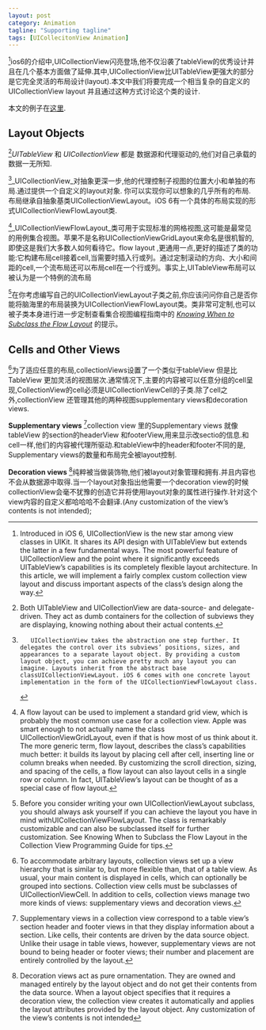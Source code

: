 ```yaml
---
layout: post
category: Animation
tagline: "Supporting tagline"
tags: [UICollecitonView Animation]
---
```



[^1]ios6的介绍中,UICollectionView闪亮登场,他不仅沿袭了tableView的优秀设计并且在几个基本方面做了延伸.其中,UICollectionView比UITableView更强大的部分是它完全灵活的布局设计(layout).本文中我们将要完成一个相当复杂的自定义的UICollectionView layout 并且通过这种方式讨论这个类的设计.

本文的例子在[这里][1].

## Layout Objects

[^2]_UITableView_ 和 _UICollectionView_ 都是 数据源和代理驱动的,他们对自己承载的数据一无所知.

[^3]_UICollectionView_对抽象更深一步,他的代理控制子视图的位置大小和单独的布局.通过提供一个自定义的layout对象. 你可以实现你可以想象的几乎所有的布局. 布局继承自抽象基类UICollectionViewLayout。iOS 6有一个具体的布局实现的形式UICollectionViewFlowLayout类.

[^4]_UICollectionViewFlowLayout_类可用于实现标准的网格视图,这可能是最常见的用例集合视图。苹果不是名称UICollectionViewGridLayout来命名是很机智的,即使这是我们大多数人如何看待它。flow layout ,更通用一点,更好的描述了类的功能:它构建布局cell接着cell,当需要时插入行或列。通过定制滚动的方向、大小和间距的cell,一个流布局还可以布局cell在一个行或列。事实上,UITableView布局可以被认为是一个特例的流布局

[^5]在你考虑编写自己的UICollectionViewLayout子类之前,你应该问问你自己是否你能将脑海里的布局装换为UICollectionViewFlowLayout类。类非常可定制,也可以被子类本身进行进一步定制查看集合视图编程指南中的 [_Knowing When to Subclass the Flow Layout_][2] 的提示。


## Cells and Other Views

[^6]为了适应任意的布局,collectionViews设置了一个类似于tableView 但是比TableView 更加灵活的视图层次.通常情况下,主要的内容被可以任意分组的cell呈现,CollectionView的cell必须是UICollectionViewCell的子类.除了cell之外,collectionView 还管理其他的两种视图supplementary views和decoration views.

**Supplementary views** [^7]collection view 里的Supplementary views 就像tableView 的section的headerView 和footerView,用来显示改sectio的信息.和cell一样,他们的内容被代理所驱动.和tableView中的header和footer不同的是, Supplementary views的数量和布局完全被layout控制.

**Decoration views**  [^8]纯粹被当做装饰物,他们被layout对象管理和拥有.并且内容也不会从数据源中取得.当一个layout对象指出他需要一个decoration view的时候collectionView会毫不犹豫的创造它并将使用layout对象的属性进行操作.针对这个view内容的自定义都哈哈哈不会翻译.(Any customization of the view’s contents is not intended);

[^1]:	Introduced in iOS 6, UICollectionView is the new star among view classes in UIKit. It shares its API design with UITableView but extends the latter in a few fundamental ways. The most powerful feature of UICollectionView and the point where it significantly exceeds UITableView’s capabilities is its completely flexible layout architecture. In this article, we will implement a fairly complex custom collection view layout and discuss important aspects of the class’s design along the way.

[^2]:	Both UITableView and UICollectionView are data-source- and delegate-driven. They act as dumb containers for the collection of subviews they are displaying, knowing nothing about their actual contents.

[^3]:		UICollectionView takes the abstraction one step further. It delegates the control over its subviews’ positions, sizes, and appearances to a separate layout object. By providing a custom layout object, you can achieve pretty much any layout you can imagine. Layouts inherit from the abstract base classUICollectionViewLayout. iOS 6 comes with one concrete layout implementation in the form of the UICollectionViewFlowLayout class.

[^4]:	A flow layout can be used to implement a standard grid view, which is probably the most common use case for a collection view. Apple was smart enough to not actually name the class UICollectionViewGridLayout, even if that is how most of us think about it. The more generic term, flow layout, describes the class’s capabilities much better: it builds its layout by placing cell after cell, inserting line or column breaks when needed. By customizing the scroll direction, sizing, and spacing of the cells, a flow layout can also layout cells in a single row or column. In fact, UITableView’s layout can be thought of as a special case of flow layout.

[^5]:	Before you consider writing your own UICollectionViewLayout subclass, you should always ask yourself if you can achieve the layout you have in mind withUICollectionViewFlowLayout. The class is remarkably customizable and can also be subclassed itself for further customization. See Knowing When to Subclass the Flow Layout in the Collection View Programming Guide for tips.

[^6]:	To accommodate arbitrary layouts, collection views set up a view hierarchy that is similar to, but more flexible than, that of a table view. As usual, your main content is displayed in cells, which can optionally be grouped into sections. Collection view cells must be subclasses of UICollectionViewCell. In addition to cells, collection views manage two more kinds of views: supplementary views and decoration views.

[^7]:	Supplementary views in a collection view correspond to a table view’s section header and footer views in that they display information about a section. Like cells, their contents are driven by the data source object. Unlike their usage in table views, however, supplementary views are not bound to being header or footer views; their number and placement are entirely controlled by the layout.

[^8]:	Decoration views act as pure ornamentation. They are owned and managed entirely by the layout object and do not get their contents from the data source. When a layout object specifies that it requires a decoration view, the collection view creates it automatically and applies the layout attributes provided by the layout object. Any customization of the view’s contents is not intended

[1]:	https://github.com/objcio/issue-3-collection-view-layouts
[2]:	http://developer.apple.com/library/ios/documentation/WindowsViews/Conceptual/CollectionViewPGforIOS/UsingtheFlowLayout/UsingtheFlowLayout.html#//apple_ref/doc/uid/TP40012334-CH3-SW4